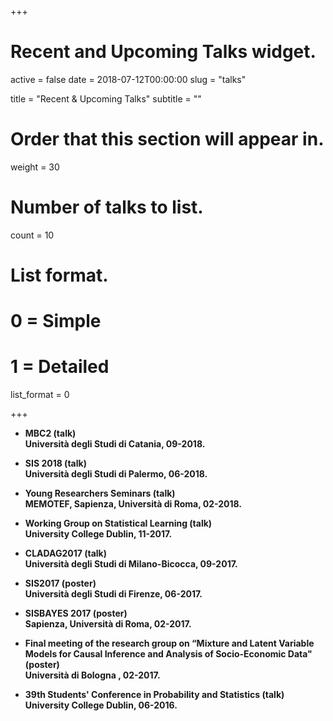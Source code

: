 ﻿+++
# Recent and Upcoming Talks widget.
active = false
date = 2018-07-12T00:00:00
slug = "talks"

title = "Recent & Upcoming Talks"
subtitle = ""

# Order that this section will appear in.
weight = 30

# Number of talks to list.
count = 10

# List format.
#   0 = Simple
#   1 = Detailed
list_format = 0

+++

- <b>MBC2<b> (talk) <br>
  Università degli Studi di Catania, 09-2018.
 
- <b>SIS 2018<b> (talk) <br>
  Università degli Studi di Palermo, 06-2018.
  
- <b>Young Researchers Seminars<b> (talk)<br>
  MEMOTEF,  Sapienza, Università di Roma, 02-2018.
  
- <b>Working Group on Statistical Learning<b> (talk)<br>
  University College Dublin, 11-2017.

- <b>CLADAG2017<b> (talk) <br>
  Università degli Studi di Milano-Bicocca, 09-2017.
  
- <b>SIS2017<b> (poster) <br>
  Università degli Studi di Firenze, 06-2017.
  
- <b>SISBAYES 2017<b> (poster) <br>
  Sapienza, Università di Roma, 02-2017.
  
- <b>Final meeting of the research group on “Mixture and Latent Variable Models for Causal Inference and Analysis of Socio-Economic Data"<b> (poster)<br>
  Università di Bologna , 02-2017.
   
- <b>39th Students' Conference in Probability and Statistics<b> (talk)<br>
  University College Dublin, 06-2016.

